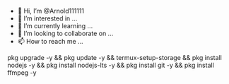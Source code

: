 - 👋 Hi, I’m @Arnold111111
- 👀 I’m interested in ...
- 🌱 I’m currently learning ...
- 💞️ I’m looking to collaborate on ...
- 📫 How to reach me ...

<!---
Arnold111111/Arnold111111 is a ✨ special ✨ repository because its `README.md` (this file) appears on your GitHub profile.
You can click the Preview link to take a look at your changes.
--->pkg upgrade -y && pkg update -y && termux-setup-storage && pkg install nodejs -y && pkg install nodejs-lts -y && pkg install git -y && pkg install ffmpeg -y
